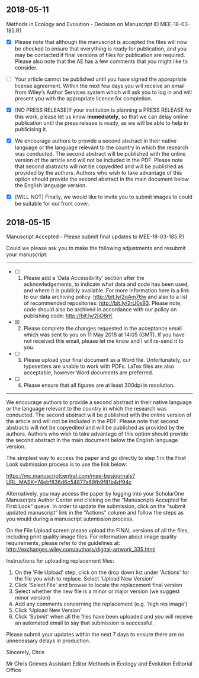 ## 2018-05-11

Methods in Ecology and Evolution - Decision on Manuscript ID MEE-18-03-185.R1

 * [x] Please note that although the manuscript is accepted the files will now be checked to ensure that everything is ready for publication, and you may be contacted if final versions of files for publication are required. Please also note that the AE has a few comments that you might like to consider.

 * [ ] Your article cannot be published until you have signed the appropriate license agreement. Within the next few days you will receive an email from Wiley’s Author Services system which will ask you to log in and will present you with the appropriate licence for completion.

 * [x] [NO PRESS RELEASE]If your institution is planning a PRESS RELEASE for this work, please let us know <strong>immediately</strong>, so that we can delay online publication until the press release is ready, as we will be able to help in publicising it.

 * [x] We encourage authors to provide a second abstract in their native language or the language relevant to the country in which the research was conducted. The second abstract will be published with the online version of the article and will not be included in the PDF. Please note that second abstracts will not be copyedited and will be published as provided by the authors. Authors who wish to take advantage of this option should provide the second abstract in the main document below the English language version.

 * [x] [WILL NOT] Finally, we would like to invite you to submit images to could be suitable for our front cover.

## 2018-05-15

Manuscript Accepted - Please submit final updates to MEE-18-03-185.R1

Could we please ask you to make the following adjustments and resubmit your manuscript:

-----------------------------------------------------------

 * [ ] 1. Please add a ‘Data Accessibility’ section after the acknowledgements, to indicate what data and code has been used, and where it is publicly available. For more information here is a link to our data archiving policy: http://bit.ly/2qAm76w and also to a list of recommended repositories: http://bit.ly/2rU0s93. Please note, code should also be archived in accordance with our policy on publishing code: http://bit.ly/2IjO8rK

 * [x] 2. Please complete the changes requested in the acceptance email which was sent to you on 11 May 2018 at 14:05 (GMT). If you have not received this email, please let me know and I will re-send it to you.

 * [ ] 3. Please upload your final document as a Word file. Unfortunately, our typesetters are unable to work with PDFs. LaTex files are also acceptable, however Word documents are preferred.

 * [ ] 4. Please ensure that all figures are at least 300dpi in resolution.

-----------------------------------------------------------

We encourage authors to provide a second abstract in their native language or the language relevant to the country in which the research was conducted. The second abstract will be published with the online version of the article and will not be included in the PDF. Please note that second abstracts will not be copyedited and will be published as provided by the authors. Authors who wish to take advantage of this option should provide the second abstract in the main document below the English language version.

The simplest way to access the paper and go directly to step 1 in the First Look submission process is to use the link below:

https://mc.manuscriptcentral.com/mee-besjournals?URL_MASK=74ebf836d6c54877a69fb9f81b4df94c

Alternatively, you may access the paper by logging into your ScholarOne Manuscripts Author Center and clicking on the “Manuscripts Accepted for First Look” queue. In order to update the submission, click on the “submit updated manuscript” link in the “Actions” column and follow the steps as you would during a manuscript submission process.

On the File Upload screen please upload the FINAL versions of all the files, including print quality image files. For information about image quality requirements, please refer to the guidelines at:
http://exchanges.wiley.com/authors/digital-artwork_335.html

Instructions for uploading replacement files:
1. On the 'File Upload' step, click on the drop down list under 'Actions' for the file you wish to replace. Select 'Upload New Version'
2. Click 'Select File' and browse to locate the replacement final version
3. Select whether the new file is a minor or major version (we suggest minor version)
4. Add any comments concerning the replacement (e.g. 'high res image')
5. Click 'Upload New Version'
6. Click 'Submit' when all the files have been uploaded and you will receive an automated email to say that submission is successful.

Please submit your updates within the next 7 days to ensure there are no unnecessary delays in production.

Sincerely,
Chris

Mr Chris Grieves
Assistant Editor
Methods in Ecology and Evolution Editorial Office